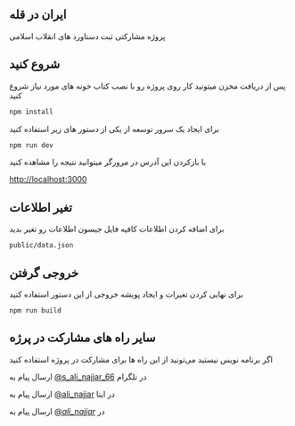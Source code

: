 ## ایران در قله

پروژه مشارکتی ثبت دستاورد های انقلاب اسلامی

## شروع کنید

پس از دریافت مخزن میتونید کار روی پروژه رو با نصب کتاب خونه های مورد نیاز شروع کنید

```bash
npm install
```
برای ایجاد یک سرور توسعه از یکی از دستور های زیر استفاده کنید

```bash
npm run dev
```
با بازکردن این آدرس در مرورگر میتوانید نتیجه را مشاهده کنید

[http://localhost:3000](http://localhost:3000) 


## تغیر اطلاعات

برای اضافه کردن اطلاعات کافیه فایل جیسون اطلاعات رو تغیر بدید

```
public/data.json
```


## خروجی گرفتن
برای نهایی کردن تغیرات و ایجاد پویشه خروجی از این دستور استفاده کنید

```
npm run build
```



## سایر راه های مشارکت در پرژه

اگر برنامه نویس نیستید می‌تونید از این راه ها برای مشارکت در پروژه استفاده کنید

ارسال پیام به [@s_ali_najjar_66](https://t.me/@s_ali_najjar_66)  در تلگرام

ارسال پیام به [@ali_najjar](https://eitaa.com/ali_najjar) در ایتا

ارسال پیام به [@_ali_najjar_](https://x.com/_ali_najjar_) در
